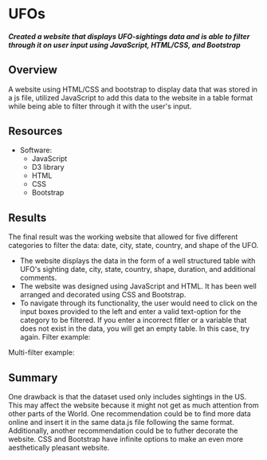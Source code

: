 # UFOs 
#### *Created a website that displays UFO-sightings data and is able to filter through it on user input using JavaScript, HTML/CSS, and Bootstrap*

## Overview 
A website using HTML/CSS and bootstrap to display data that was stored in a js file, utilized JavaScript to add this data to the website in a table format while being able to filter through it with the user's input. 

## Resources

- Software:
  - JavaScript
  - D3 library
  - HTML
  - CSS
  - Bootstrap

## Results
The final result was the working website that allowed for five different categories to filter the data: date, city, state, country, and shape of the UFO.  

- The website displays the data in the form of a well structured table with UFO's sighting date, city, state, country, shape, duration, and additional comments. 
- The website was designed using JavaScript and HTML. It has been well arranged and decorated using CSS and Bootstrap. 
- To navigate through its functionality, the user would need to click on the input boxes provided to the left and enter a valid text-option for the category to be filtered. If you enter a incorrect fitler or a variable that does not exist in the data, you will get an empty table. In this case, try again.
Filter example: 


Multi-filter example: 


## Summary
One drawback is that the dataset used only includes sightings in the US. This may affect the website because it might not get as much attention from other parts of the World. One recommendation could be to find more data online and insert it in the same data.js file following the same format. Additionally, another recommendation could be to futher decorate the website. CSS and Bootstrap have infinite options to make an even more aesthetically pleasant website. 

